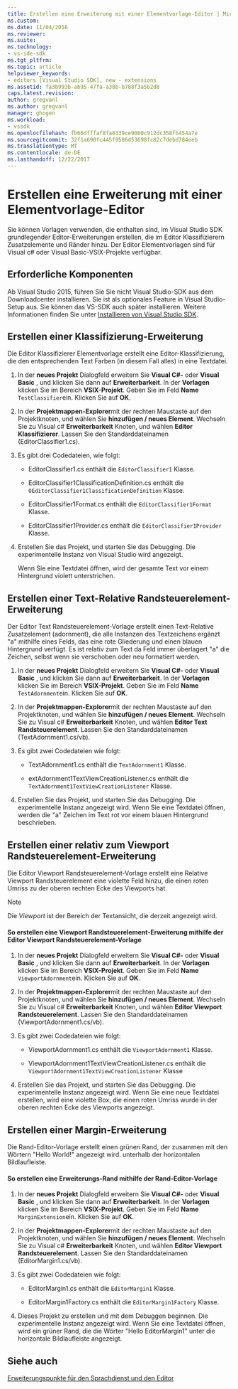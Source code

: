 ```yaml
---
title: Erstellen eine Erweiterung mit einer Elementvorlage-Editor | Microsoft Docs
ms.custom: 
ms.date: 11/04/2016
ms.reviewer: 
ms.suite: 
ms.technology:
- vs-ide-sdk
ms.tgt_pltfrm: 
ms.topic: article
helpviewer_keywords:
- editors [Visual Studio SDK], new - extensions
ms.assetid: fa3b993b-ab95-47fa-a38b-b788f3a5b2d8
caps.latest.revision: 
author: gregvanl
ms.author: gregvanl
manager: ghogen
ms.workload:
- vssdk
ms.openlocfilehash: fb66dfffaf8fa8339ce9060c912dc358fb454a7e
ms.sourcegitcommit: 32f1a690fc445f9586d53698fc82c7debd784eeb
ms.translationtype: MT
ms.contentlocale: de-DE
ms.lasthandoff: 12/22/2017
---
```

# <a name="creating-an-extension-with-an-editor-item-template"></a>Erstellen eine Erweiterung mit einer Elementvorlage-Editor
Sie können Vorlagen verwenden, die enthalten sind, im Visual Studio SDK grundlegender Editor-Erweiterungen erstellen, die im Editor Klassifizierern Zusatzelemente und Ränder hinzu. Der Editor Elementvorlagen sind für Visual c# oder Visual Basic-VSIX-Projekte verfügbar.  
  
## <a name="prerequisites"></a>Erforderliche Komponenten  
 Ab Visual Studio 2015, führen Sie Sie nicht Visual Studio-SDK aus dem Downloadcenter installieren. Sie ist als optionales Feature in Visual Studio-Setup aus. Sie können das VS-SDK auch später installieren. Weitere Informationen finden Sie unter [Installieren von Visual Studio SDK](../extensibility/installing-the-visual-studio-sdk.md).  
  
## <a name="creating-a-classifier-extension"></a>Erstellen einer Klassifizierung-Erweiterung  
 Die Editor Klassifizierer Elementvorlage erstellt eine Editor-Klassifizierung, die den entsprechenden Text Farben (in diesem Fall alles) in eine Textdatei.  
  
1.  In der **neues Projekt** Dialogfeld erweitern Sie **Visual C#-** oder **Visual Basic** , und klicken Sie dann auf **Erweiterbarkeit**. In der **Vorlagen** klicken Sie im Bereich **VSIX-Projekt**. Geben Sie im Feld **Name** `TestClassifier`ein. Klicken Sie auf **OK**.  
  
2.  In der **Projektmappen-Explorer**mit der rechten Maustaste auf den Projektknoten, und wählen Sie **hinzufügen / neues Element**. Wechseln Sie zu Visual c# **Erweiterbarkeit** Knoten, und wählen **Editor Klassifizierer**. Lassen Sie den Standarddateinamen (EditorClassifier1.cs).  
  
3.  Es gibt drei Codedateien, wie folgt:  
  
    -   EditorClassifier1.cs enthält die `EditorClassifier1` Klasse.  
  
    -   EditorClassifier1ClassificationDefinition.cs enthält die `OEditorClassifier1ClassificationDefinition` Klasse.  
  
    -   EditorClassifier1Format.cs enthält die `EditorClassifier1Format` Klasse.  
  
    -   EditorClassifier1Provider.cs enthält die `EditorClassifier1Provider` Klasse.  
  
4.  Erstellen Sie das Projekt, und starten Sie das Debugging. Die experimentelle Instanz von Visual Studio wird angezeigt.  
  
     Wenn Sie eine Textdatei öffnen, wird der gesamte Text vor einem Hintergrund violett unterstrichen.  
  
## <a name="creating-a-text-relative-adornment-extension"></a>Erstellen einer Text-Relative Randsteuerelement-Erweiterung  
 Der Editor Text Randsteuerelement-Vorlage erstellt einen Text-Relative Zusatzelement (adornment), die alle Instanzen des Textzeichens ergänzt "a" mithilfe eines Felds, das eine rote Gliederung und einen blauen Hintergrund verfügt. Es ist relativ zum Text da Feld immer überlagert "a" die Zeichen, selbst wenn sie verschoben oder neu formatiert werden.  
  
1.  In der **neues Projekt** Dialogfeld erweitern Sie **Visual C#-** oder **Visual Basic** , und klicken Sie dann auf **Erweiterbarkeit**. In der **Vorlagen** klicken Sie im Bereich **VSIX-Projekt**. Geben Sie im Feld **Name** `TestAdornment`ein. Klicken Sie auf **OK**.  
  
2.  In der **Projektmappen-Explorer**mit der rechten Maustaste auf den Projektknoten, und wählen Sie **hinzufügen / neues Element**. Wechseln Sie zu Visual c# **Erweiterbarkeit** Knoten, und wählen **Editor Text Randsteuerelement**. Lassen Sie den Standarddateinamen (TextAdornment1.cs/vb).  
  
3.  Es gibt zwei Codedateien wie folgt:  
  
    -   TextAdornment1.cs enthält die `TextAdornment1` Klasse.  
  
    -   extAdornment1TextViewCreationListener.cs enthält die `TextAdornment1TextViewCreationListener` Klasse.  
  
4.  Erstellen Sie das Projekt, und starten Sie das Debugging. Die experimentelle Instanz angezeigt wird. Wenn Sie eine Textdatei öffnen, werden die "a" Zeichen im Text rot vor einem blauen Hintergrund beschrieben.  
  
## <a name="creating-a-viewport-relative-adornment-extension"></a>Erstellen einer relativ zum Viewport Randsteuerelement-Erweiterung  
 Die Editor Viewport Randsteuerelement-Vorlage erstellt eine Relative Viewport Randsteuerelement eine violette Feld hinzu, die einen roten Umriss zu der oberen rechten Ecke des Viewports hat.  
  
> [!NOTE]
>  Die *Viewport* ist der Bereich der Textansicht, die derzeit angezeigt wird.  
  
#### <a name="to-create-a-viewport-adornment-extension-by-using-the-editor-viewport-adornment-template"></a>So erstellen eine Viewport Randsteuerelement-Erweiterung mithilfe der Editor Viewport Randsteuerelement-Vorlage  
  
1.  In der **neues Projekt** Dialogfeld erweitern Sie **Visual C#-** oder **Visual Basic** , und klicken Sie dann auf **Erweiterbarkeit**. In der **Vorlagen** klicken Sie im Bereich **VSIX-Projekt**. Geben Sie im Feld **Name** `ViewportAdornment`ein. Klicken Sie auf **OK**.  
  
2.  In der **Projektmappen-Explorer**mit der rechten Maustaste auf den Projektknoten, und wählen Sie **hinzufügen / neues Element**. Wechseln Sie zu Visual c# **Erweiterbarkeit** Knoten, und wählen **Editor Viewport Randsteuerelement**. Lassen Sie den Standarddateinamen (ViewportAdornment1.cs/vb).  
  
3.  Es gibt zwei Codedateien wie folgt:  
  
    -   ViewportAdornment1.cs enthält die `ViewportAdornment1` Klasse.  
  
    -   ViewportAdornment1TextViewCreationListener.cs enthält die `ViewportAdornment1TextViewCreationListener` Klasse  
  
4.  Erstellen Sie das Projekt, und starten Sie das Debugging. Die experimentelle Instanz angezeigt wird. Wenn Sie eine neue Textdatei erstellen, wird eine violette Box, die einen roten Umriss wurde in der oberen rechten Ecke des Viewports angezeigt.  
  
## <a name="creating-a-margin-extension"></a>Erstellen einer Margin-Erweiterung  
 Die Rand-Editor-Vorlage erstellt einen grünen Rand, der zusammen mit den Wörtern "Hello World!" angezeigt wird. unterhalb der horizontalen Bildlaufleiste.  
  
#### <a name="to-create-a-margin-extension-by-using-the-editor-margin-template"></a>So erstellen eine Erweiterungs-Rand mithilfe der Rand-Editor-Vorlage  
  
1.  In der **neues Projekt** Dialogfeld erweitern Sie **Visual C#-** oder **Visual Basic** , und klicken Sie dann auf **Erweiterbarkeit**. In der **Vorlagen** klicken Sie im Bereich **VSIX-Projekt**. Geben Sie im Feld **Name** `MarginExtension`ein. Klicken Sie auf **OK**.  
  
2.  In der **Projektmappen-Explorer**mit der rechten Maustaste auf den Projektknoten, und wählen Sie **hinzufügen / neues Element**. Wechseln Sie zu Visual c# **Erweiterbarkeit** Knoten, und wählen **Editor Viewport Randsteuerelement**. Lassen Sie den Standarddateinamen (EditorMargin1.cs/vb).  
  
3.  Es gibt zwei Codedateien wie folgt:  
  
    -   EditorMargin1.cs enthält die `EditorMargin1` Klasse.  
  
    -   EditorMargin1Factory.cs enthält die `EditorMargin1Factory` Klasse.  
  
4.  Dieses Projekt zu erstellen und mit dem Debuggen beginnen. Die experimentelle Instanz angezeigt wird. Wenn Sie eine Textdatei öffnen, wird ein grüner Rand, die die Wörter "Hello EditorMargin1" unter die horizontale Bildlaufleiste angezeigt.  
  
## <a name="see-also"></a>Siehe auch  
 [Erweiterungspunkte für den Sprachdienst und den Editor](../extensibility/language-service-and-editor-extension-points.md)